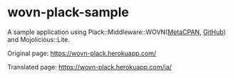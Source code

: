 # wovn-plack-sample
A sample application using Plack::Middleware::WOVN([MetaCPAN](https://metacpan.org/pod/Plack::Middleware::WOVN), [GitHub](https://github.com/masiuchi/p5-Plack-Middleware-WOVN)) and Mojolicious::Lite.

Original page: https://wovn-plack.herokuapp.com/

Translated page: https://wovn-plack.herokuapp.com/ja/
